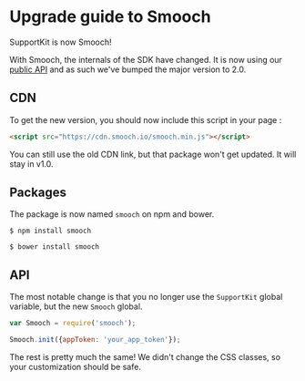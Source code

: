 # Upgrade guide to Smooch

SupportKit is now Smooch!

With Smooch, the internals of the SDK have changed. It is now using our [public API](http://docs.supportkit.io/rest/) and as such we've bumped the major version to 2.0.

## CDN

To get the new version, you should now include this script in your page :

```html
<script src="https://cdn.smooch.io/smooch.min.js"></script>
```

You can still use the old CDN link, but that package won't get updated. It will stay in v1.0.

## Packages

The package is now named `smooch` on npm and bower.

```
$ npm install smooch

$ bower install smooch
```

## API

The most notable change is that you no longer use the `SupportKit` global variable, but the new `Smooch` global.

```javascript
var Smooch = require('smooch');

Smooch.init({appToken: 'your_app_token'});
```

The rest is pretty much the same! We didn't change the CSS classes, so your customization should be safe.
